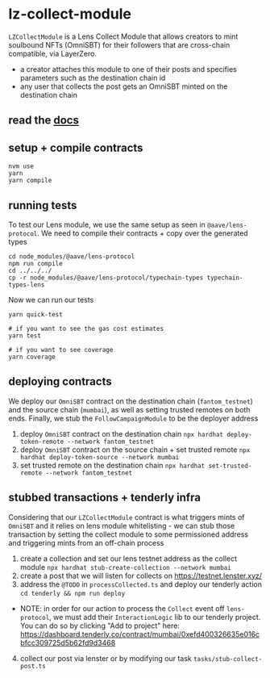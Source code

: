 # lz-collect-module

`LZCollectModule` is a Lens Collect Module that allows creators to mint soulbound NFTs (OmniSBT) for their followers that are cross-chain compatible, via LayerZero.
- a creator attaches this module to one of their posts and specifies parameters such as the destination chain id
- any user that collects the post gets an OmniSBT minted on the destination chain

## read the [docs](./blog/blog.md)

## setup + compile contracts
```
nvm use
yarn
yarn compile
```

## running tests
To test our Lens module, we use the same setup as seen in `@aave/lens-protocol`. We need to compile their contracts + copy over the generated types
```
cd node_modules/@aave/lens-protocol
npm run compile
cd ../../../
cp -r node_modules/@aave/lens-protocol/typechain-types typechain-types-lens
```

Now we can run our tests
```
yarn quick-test

# if you want to see the gas cost estimates
yarn test

# if you want to see coverage
yarn coverage
```

## deploying contracts
We deploy our `OmniSBT` contract on the destination chain (`fantom_testnet`) and the source chain (`mumbai`), as well as setting trusted remotes on both ends. Finally, we stub the `FollowCampaignModule` to be the deployer address

1. deploy `OmniSBT` contract on the destination chain `npx hardhat deploy-token-remote --network fantom_testnet`
2. deploy `OmniSBT` contract on the source chain + set trusted remote `npx hardhat deploy-token-source --network mumbai`
3. set trusted remote on the destination chain `npx hardhat set-trusted-remote --network fantom_testnet`

## stubbed transactions + tenderly infra
Considering that our `LZCollectModule` contract is what triggers mints of `OmniSBT` and it relies on lens module whitelisting - we can stub those transaction by setting the collect module to some permissioned address and triggering mints from an off-chain process

1. create a collection and set our lens testnet address as the collect module `npx hardhat stub-create-collection --network mumbai`
2. create a post that we will listen for collects on https://testnet.lenster.xyz/
3. address the `@TODO` in `processCollected.ts` and deploy our tenderly action `cd tenderly && npm run deploy`
  - NOTE: in order for our action to process the `Collect` event off `lens-protocol`, we must add their `InteractionLogic` lib to our tenderly project. You can do so by clicking "Add to project" here: https://dashboard.tenderly.co/contract/mumbai/0xefd400326635e016cbfcc309725d5b62fd9d3468
4. collect our post via lenster or by modifying our task `tasks/stub-collect-post.ts`
